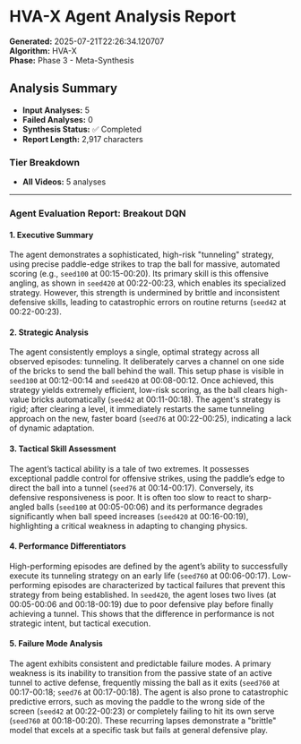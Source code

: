 # HVA-X Agent Analysis Report

**Generated:** 2025-07-21T22:26:34.120707  
**Algorithm:** HVA-X  
**Phase:** Phase 3 - Meta-Synthesis  

## Analysis Summary

- **Input Analyses:** 5
- **Failed Analyses:** 0
- **Synthesis Status:** ✅ Completed
- **Report Length:** 2,917 characters

### Tier Breakdown
- **All Videos:** 5 analyses

---

### **Agent Evaluation Report: Breakout DQN**

#### **1. Executive Summary**
The agent demonstrates a sophisticated, high-risk "tunneling" strategy, using precise paddle-edge strikes to trap the ball for massive, automated scoring (e.g., `seed100` at 00:15-00:20). Its primary skill is this offensive angling, as shown in `seed420` at 00:22-00:23, which enables its specialized strategy. However, this strength is undermined by brittle and inconsistent defensive skills, leading to catastrophic errors on routine returns (`seed42` at 00:22-00:23).

#### **2. Strategic Analysis**
The agent consistently employs a single, optimal strategy across all observed episodes: tunneling. It deliberately carves a channel on one side of the bricks to send the ball behind the wall. This setup phase is visible in `seed100` at 00:12-00:14 and `seed420` at 00:08-00:12. Once achieved, this strategy yields extremely efficient, low-risk scoring, as the ball clears high-value bricks automatically (`seed42` at 00:11-00:18). The agent's strategy is rigid; after clearing a level, it immediately restarts the same tunneling approach on the new, faster board (`seed76` at 00:22-00:25), indicating a lack of dynamic adaptation.

#### **3. Tactical Skill Assessment**
The agent’s tactical ability is a tale of two extremes. It possesses exceptional paddle control for offensive strikes, using the paddle’s edge to direct the ball into a tunnel (`seed76` at 00:14-00:17). Conversely, its defensive responsiveness is poor. It is often too slow to react to sharp-angled balls (`seed100` at 00:05-00:06) and its performance degrades significantly when ball speed increases (`seed420` at 00:16-00:19), highlighting a critical weakness in adapting to changing physics.

#### **4. Performance Differentiators**
High-performing episodes are defined by the agent’s ability to successfully execute its tunneling strategy on an early life (`seed760` at 00:06-00:17). Low-performing episodes are characterized by tactical failures that prevent this strategy from being established. In `seed420`, the agent loses two lives (at 00:05-00:06 and 00:18-00:19) due to poor defensive play before finally achieving a tunnel. This shows that the difference in performance is not strategic intent, but tactical execution.

#### **5. Failure Mode Analysis**
The agent exhibits consistent and predictable failure modes. A primary weakness is its inability to transition from the passive state of an active tunnel to active defense, frequently missing the ball as it exits (`seed760` at 00:17-00:18; `seed76` at 00:17-00:18). The agent is also prone to catastrophic predictive errors, such as moving the paddle to the wrong side of the screen (`seed42` at 00:22-00:23) or completely failing to hit its own serve (`seed760` at 00:18-00:20). These recurring lapses demonstrate a "brittle" model that excels at a specific task but fails at general defensive play.